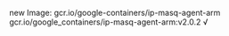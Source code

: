 new Image: gcr.io/google-containers/ip-masq-agent-arm
gcr.io/google_containers/ip-masq-agent-arm:v2.0.2 √

